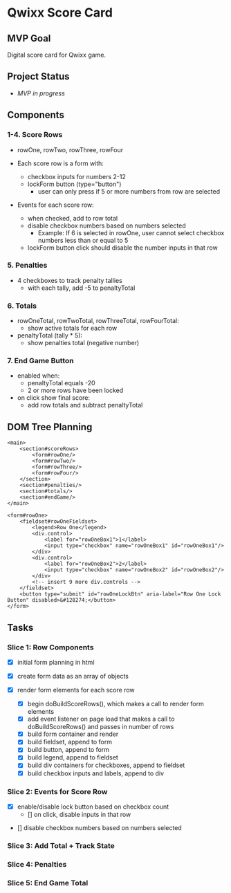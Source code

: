# Qwixx Score Card

## MVP Goal

Digital score card for Qwixx game.

## Project Status

- _MVP in progress_

## Components

### 1-4. Score Rows

- rowOne, rowTwo, rowThree, rowFour

- Each score row is a form with:

  - checkbox inputs for numbers 2-12
  - lockForm button (type="button")
    - user can only press if 5 or more numbers from row are selected

- Events for each score row:
  - when checked, add to row total
  - disable checkbox numbers based on numbers selected
    - Example: If 6 is selected in rowOne, user cannot select checkbox numbers less than or equal to 5
  - lockForm button click should disable the number inputs in that row

### 5. Penalties

- 4 checkboxes to track penalty tallies
  - with each tally, add -5 to penaltyTotal

### 6. Totals

- rowOneTotal, rowTwoTotal, rowThreeTotal, rowFourTotal:
  - show active totals for each row
- penaltyTotal (tally \* 5):
  - show penalties total (negative number)

### 7. End Game Button

- enabled when:
  - penaltyTotal equals -20
  - 2 or more rows have been locked
- on click show final score:
  - add row totals and subtract penaltyTotal

## DOM Tree Planning

```
<main>
    <section#scoreRows>
        <form#rowOne/>
        <form#rowTwo/>
        <form#rowThree/>
        <form#rowFour/>
    </section>
    <section#penalties/>
    <section#totals/>
    <section#endGame/>
</main>
```

```
<form#rowOne>
    <fieldset#rowOneFieldset>
        <legend>Row One</legend>
        <div.control>
            <label for="rowOneBox1">1</label>
            <input type="checkbox" name="rowOneBox1" id="rowOneBox1"/>
        </div>
        <div.control>
            <label for="rowOneBox2">2</label>
            <input type="checkbox" name="rowOneBox2" id="rowOneBox2"/>
        </div>
        <!-- insert 9 more div.controls -->
    </fieldset>
    <button type="submit" id="rowOneLockBtn" aria-label="Row One Lock Button" disabled>&#128274;</button>
</form>
```

## Tasks

### Slice 1: Row Components

- [x] initial form planning in html

- [x] create form data as an array of objects

- [x] render form elements for each score row

  - [x] begin doBuildScoreRows(), which makes a call to render form elements
  - [x] add event listener on page load that makes a call to doBuildScoreRows() and passes in number of rows
  - [x] build form container and render
  - [x] build fieldset, append to form
  - [x] build button, append to form
  - [x] build legend, append to fieldset
  - [x] build div containers for checkboxes, append to fieldset
  - [x] build checkbox inputs and labels, append to div

### Slice 2: Events for Score Row

- [x] enable/disable lock button based on checkbox count
  - [] on click, disable inputs in that row
- [] disable checkbox numbers based on numbers selected

### Slice 3: Add Total + Track State

### Slice 4: Penalties

### Slice 5: End Game Total
